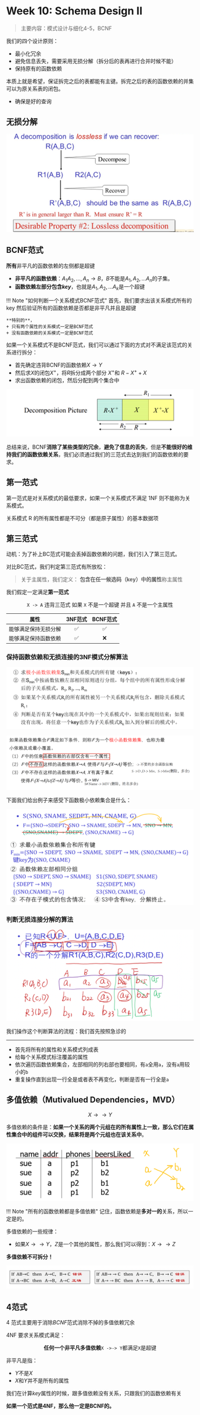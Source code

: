
# Week 10: Schema Design II

> 主要内容：模式设计与细化4-5，BCNF

我们的四个设计原则：

+ 最小化冗余
+ 避免信息丢失，需要采用无损分解（拆分后的表再进行合并时候不能）
+ 保持原有的函数依赖

本质上就是希望，保证拆完之后的表都能有主键。拆完之后的表的函数依赖的并集可以为原关系表的闭包。

+ 确保是好的查询

## 无损分解

![无损分解](./pics/无损分解.png)

## BCNF范式

**所有**非平凡的函数依赖的左侧都是超键

+ **非平凡的函数依赖**：$A_1A_2,...,A_n \rightarrow B$，$B$不能是$A_1,A_2,...A_n$的子集。
+ **函数依赖左部分包含$key$**，也就是$A_1,A_2,...A_k$是一个超键

!!! Note "如何判断一个关系模式BCNF范式"
    首先，我们要求出该关系模式所有的key
    然后验证所有的函数依赖是否都是非平凡并且是超键

    **特别的**，
    + 只有两个属性的关系模式一定是BCNF范式
    + 没有函数依赖的关系模式一定是BCNF范式

如果一个关系模式不是BCNF范式，我们可以通过下面的方式对不满足该范式的关系进行拆分：

+ 首先确定违背BCNF的函数依赖$X \rightarrow Y$
+ 然后求$X$的闭包$X^+$，将$R$拆分成两个部分 $X^+$和 $R - X^+ + X$
+ 求出函数依赖的闭包，然后分配到两个集合中

![1](./pics/修复BNCF.png)

总结来说，BCNF**消除了某些类型的冗余**，**避免了信息的丢失**，但是**不能很好的维持我们的函数依赖关系**，我们必须通过我们的三范式去达到我们的函数依赖的要求。

## 第一范式

第一范式是对关系模式的最低要求，如果一个关系模式不满足 1NF 则不能称为关系模式。

关系模式 R 的所有属性都是不可分（都是原子属性）的基本数据项

## 第三范式

动机：为了补上BC范式可能会丢掉函数依赖的问题，我们引入了第三范式。

对比BC范式，我们判定第三范式有所放松：

> 关于主属性，我们定义：
> **包含在任一候选码（key）中的属性**称主属性

我们假定一定满足**第一范式**

<center><code>X -> A</code> 违背三范式 如果 <code>X</code> 不是一个超键 并且 <code>A</code> 不是一个主属性</center>

|属性|3NF范式|BCNF范式|
|:---:|:--:|:--:|
|能够满足保持无损分解|✅|✅|
|能够满足保持函数依赖|✅|❌|

### 保持函数依赖和无损连接的3NF模式分解算法

![3NF分解算法](./pics/三范式分解算法.png)

![极小函数依赖集](./pics/极小函数依赖集.png)

下面我们给出例子来感受下函数极小依赖集合是什么：

![三范式分解的例子](./pics/三范式分解的例子.png)

### 判断无损连接分解的算法

![判断无损分解](./pics/判断无损分解.png)

我们操作这个判断算法的流程：我们首先按照急诊的

---

+ 首先将所有的属性和关系模式列成表
+ 给每个关系模式标注覆盖的属性
+ 依次遍历函数依赖集合，左部相同的列右部也要相同，有`a`全用`a`，没有`a`用较小的`b`
+ 重复操作直到出现一行全是或者表不再变化，判断是否有一行全是`a`

## 多值依赖（Mutivalued Dependencies，MVD）

$$X \rightarrow \rightarrow Y$$

多值依赖的条件是：**如果一个关系的两个元组在的所有属性上一致，那么它们在属性集合中的组件可以交换，结果将是两个元组也在该关系中**。

![多值依赖](./pics/多值依赖.png)

!!! Note "所有的函数依赖都是多值依赖"
    记住，函数依赖是**多对一的**关系，所以一定是的。

多值依赖的一些规律：

+ 如果$X \rightarrow \rightarrow Y$，$Z$是一个其他的属性，那么我们可以得到：$X \rightarrow \rightarrow Z$

**多值依赖不可拆分！**

![多值依赖的一些规律](./pics/多值依赖的一些规律.png)

## 4范式

$4$ 范式主要用于消除$BCNF$范式消除不掉的多值依赖冗余

4NF 要求关系模式满足：

<center><strong>任何一个非平凡多值依赖</strong><code>X ->-> Y</code>都满足<code>X</code>是超键</center>

非平凡是指：

+ $Y$不是$X$
+ $X$和$Y$并不是所有的属性

我们在计算$key$属性的时候，跟多值依赖没有关系，只跟我们的函数依赖有关

**如果一个范式是4NF，那么他一定是BCNF的。**
